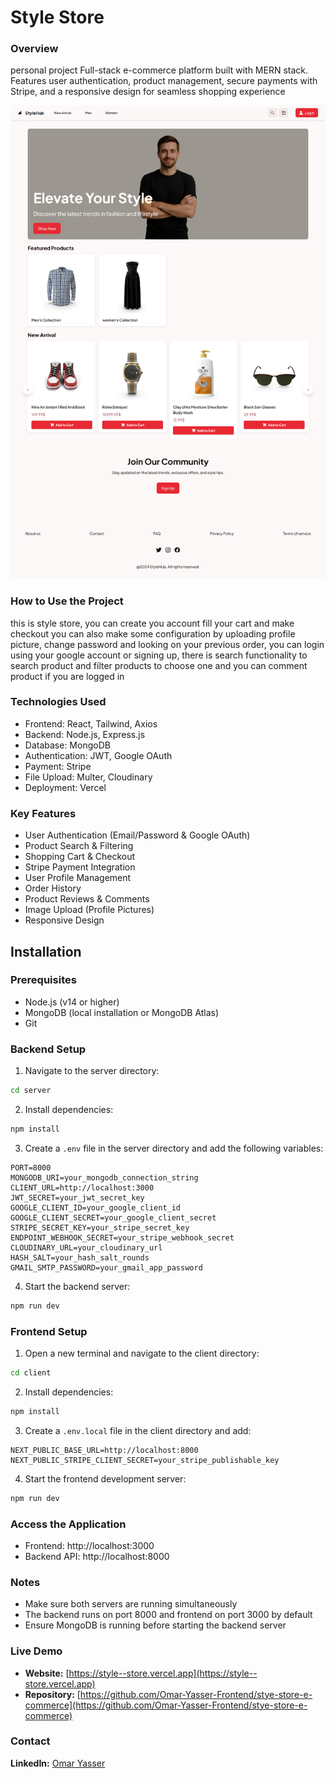# Style Store

### Overview

personal project Full-stack e-commerce platform built with MERN stack. Features user authentication, product management, secure payments with Stripe, and a responsive design for seamless shopping experience

![image of the store landing page](./assets/Screenshot.png)

### How to Use the Project

this is style store, you can create you account fill your cart and make checkout you can also make some configuration by uploading profile picture, change password and looking on your previous order, you can login using your google account or signing up, there is search functionality to search product and filter products to choose one and you can comment product if you are logged in

### Technologies Used

- Frontend: React, Tailwind, Axios
- Backend: Node.js, Express.js
- Database: MongoDB
- Authentication: JWT, Google OAuth
- Payment: Stripe
- File Upload: Multer, Cloudinary
- Deployment: Vercel

### Key Features

- User Authentication (Email/Password & Google OAuth)
- Product Search & Filtering
- Shopping Cart & Checkout
- Stripe Payment Integration
- User Profile Management
- Order History
- Product Reviews & Comments
- Image Upload (Profile Pictures)
- Responsive Design

## Installation

### Prerequisites
- Node.js (v14 or higher)
- MongoDB (local installation or MongoDB Atlas)
- Git

### Backend Setup

1. Navigate to the server directory:
```bash
cd server
```

2. Install dependencies:
```bash
npm install
```

3. Create a `.env` file in the server directory and add the following variables:
```env
PORT=8000
MONGODB_URI=your_mongodb_connection_string
CLIENT_URL=http://localhost:3000
JWT_SECRET=your_jwt_secret_key
GOOGLE_CLIENT_ID=your_google_client_id
GOOGLE_CLIENT_SECRET=your_google_client_secret
STRIPE_SECRET_KEY=your_stripe_secret_key
ENDPOINT_WEBHOOK_SECRET=your_stripe_webhook_secret
CLOUDINARY_URL=your_cloudinary_url
HASH_SALT=your_hash_salt_rounds
GMAIL_SMTP_PASSWORD=your_gmail_app_password
```

4. Start the backend server:
```bash
npm run dev
```

### Frontend Setup

1. Open a new terminal and navigate to the client directory:
```bash
cd client
```

2. Install dependencies:
```bash
npm install
```

3. Create a `.env.local` file in the client directory and add:
```env
NEXT_PUBLIC_BASE_URL=http://localhost:8000
NEXT_PUBLIC_STRIPE_CLIENT_SECRET=your_stripe_publishable_key
```

4. Start the frontend development server:
```bash
npm run dev
```

### Access the Application

- Frontend: http://localhost:3000
- Backend API: http://localhost:8000

### Notes
- Make sure both servers are running simultaneously
- The backend runs on port 8000 and frontend on port 3000 by default
- Ensure MongoDB is running before starting the backend server

### Live Demo

- **Website:** [https://style--store.vercel.app](https://style--store.vercel.app)
- **Repository:** [https://github.com/Omar-Yasser-Frontend/stye-store-e-commerce](https://github.com/Omar-Yasser-Frontend/stye-store-e-commerce)

### Contact

**LinkedIn:** [Omar Yasser](https://www.linkedin.com/in/omar-yasser-2440aa262)